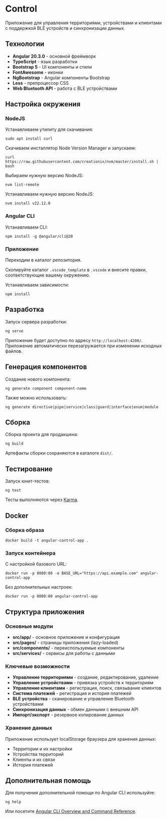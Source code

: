# Control

Приложение для управления территориями, устройствами и клиентами с поддержкой BLE устройств и синхронизации данных.

## Технологии

- **Angular 20.3.0** - основной фреймворк
- **TypeScript** - язык разработки
- **Bootstrap 5** - UI компоненты и стили
- **FontAwesome** - иконки
- **NgBootstrap** - Angular компоненты Bootstrap
- **Less** - препроцессор CSS
- **Web Bluetooth API** - работа с BLE устройствами

## Настройка окружения

### NodeJS

Устанавливаем утилиту для скачивания:

    sudo apt install curl

Скачиваем инсталлятор Node Version Manager и запускаем:

    curl https://raw.githubusercontent.com/creationix/nvm/master/install.sh | bash

Выбираем нужную версию NodeJS:

    nvm list-remote

Устанавливаем нужную версию NodeJS:

    nvm install v22.12.0

### Angular CLI

Устанавливаем CLI:

    npm install -g @angular/cli@20

### Приложение

Переходим в каталог репозитория.

Скопируйте каталог `.vscode_template` в `.vscode` и внесите правки,
соответствующие вашему окружению.

Устанавливаем зависимости:

    npm install

## Разработка

Запуск сервера разработки:

    ng serve

Приложение будет доступно по адресу `http://localhost:4200/`. 
Приложение автоматически перезагружается при изменении исходных файлов.

## Генерация компонентов

Создание нового компонента:

    ng generate component component-name

Также можно использовать:

    ng generate directive|pipe|service|class|guard|interface|enum|module

## Сборка

Сборка проекта для продакшена:

    ng build

Артефакты сборки сохраняются в каталоге `dist/`.

## Тестирование

Запуск юнит-тестов:

    ng test

Тесты выполняются через [Karma](https://karma-runner.github.io).

## Docker

### Сборка образа

    docker build -t angular-control-app .

### Запуск контейнера

С настройкой базового URL:

    docker run -p 8080:80 -e BASE_URL="https://api.example.com" angular-control-app

Без дополнительных настроек:

    docker run -p 8080:80 angular-control-app

## Структура приложения

### Основные модули

- **src/app/** - основное приложение и конфигурация
- **src/pages/** - страницы приложения (lazy-loaded)
- **src/components/** - переиспользуемые компоненты
- **src/services/** - сервисы для работы с данными

### Ключевые возможности

- **Управление территориями** - создание, редактирование, удаление
- **Управление устройствами** - привязка устройств к территориям
- **Управление клиентами** - регистрация, поиск, связывание клиентов
- **Система платежей** - регистрация и история платежей
- **BLE устройства** - сканирование и управление Bluetooth устройствами
- **Синхронизация данных** - обмен данными с внешним API
- **Импорт/экспорт** - резервное копирование данных

### Хранение данных

Приложение использует localStorage браузера для хранения данных:
- Территории и их настройки
- Устройства территорий
- Клиенты и их связи
- История платежей

## Дополнительная помощь

Для получения дополнительной помощи по Angular CLI используйте:

    ng help

Или посетите [Angular CLI Overview and Command Reference](https://angular.io/cli).